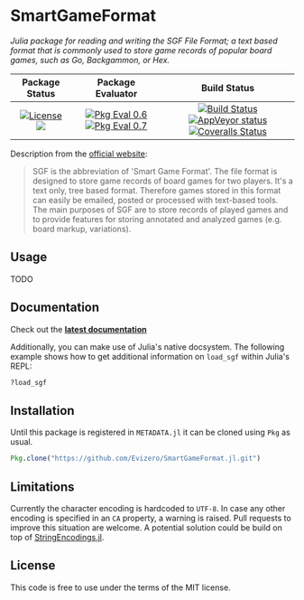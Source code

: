 # SmartGameFormat

_Julia package for reading and writing the SGF File Format; a
text based format that is commonly used to store game records of
popular board games, such as Go, Backgammon, or Hex._

| **Package Status** | **Package Evaluator** | **Build Status** |
|:------------------:|:---------------------:|:-----------------:|
| [![License](http://img.shields.io/badge/license-MIT-brightgreen.svg?style=flat)](LICENSE.md) [![](https://img.shields.io/badge/docs-latest-blue.svg)](https://evizero.github.io/SmartGameFormat.jl/latest) | [![Pkg Eval 0.6](http://pkg.julialang.org/badges/SmartGameFormat_0.6.svg)](http://pkg.julialang.org/?pkg=SmartGameFormat) [![Pkg Eval 0.7](http://pkg.julialang.org/badges/SmartGameFormat_0.7.svg)](http://pkg.julialang.org/?pkg=SmartGameFormat) | [![Build Status](https://travis-ci.org/Evizero/SmartGameFormat.jl.svg?branch=master)](https://travis-ci.org/Evizero/SmartGameFormat.jl) [![AppVeyor status](https://ci.appveyor.com/api/projects/status/rl1x7319t851nvu4?svg=true)](https://ci.appveyor.com/project/Evizero/smartgameformat-jl) [![Coveralls Status](https://coveralls.io/repos/Evizero/SmartGameFormat.jl/badge.svg?branch=master&service=github)](https://coveralls.io/github/Evizero/SmartGameFormat.jl?branch=master)

Description from the [official website](http://www.red-bean.com/sgf/index.html):

> SGF is the abbreviation of 'Smart Game Format'. The file format
> is designed to store game records of board games for two players.
> It's a text only, tree based format. Therefore games stored in
> this format can easily be emailed, posted or processed with
> text-based tools. The main purposes of SGF are to store records
> of played games and to provide features for storing annotated and
> analyzed games (e.g. board markup, variations).

## Usage

TODO

## Documentation

Check out the **[latest
documentation](https://evizero.github.io/SmartGameFormat.jl/latest)**

Additionally, you can make use of Julia's native docsystem.
The following example shows how to get additional information
on `load_sgf` within Julia's REPL:

```julia
?load_sgf
```

## Installation

Until this package is registered in `METADATA.jl` it can be
cloned using `Pkg` as usual.

```julia
Pkg.clone("https://github.com/Evizero/SmartGameFormat.jl.git")
```

## Limitations

Currently the character encoding is hardcoded to `UTF-8`. In case
any other encoding is specified in an `CA` property, a warning is
raised. Pull requests to improve this situation are welcome. A
potential solution could be build on top of
[StringEncodings.jl](https://github.com/nalimilan/StringEncodings.jl).

## License

This code is free to use under the terms of the MIT license.
